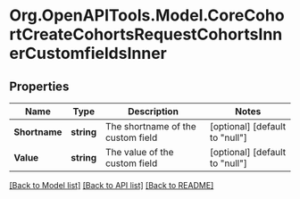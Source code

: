 # Org.OpenAPITools.Model.CoreCohortCreateCohortsRequestCohortsInnerCustomfieldsInner

## Properties

Name | Type | Description | Notes
------------ | ------------- | ------------- | -------------
**Shortname** | **string** | The shortname of the custom field | [optional] [default to "null"]
**Value** | **string** | The value of the custom field | [optional] [default to "null"]

[[Back to Model list]](../README.md#documentation-for-models) [[Back to API list]](../README.md#documentation-for-api-endpoints) [[Back to README]](../README.md)

